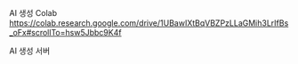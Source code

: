AI 생성 Colab
https://colab.research.google.com/drive/1UBawIXtBqVBZPzLLaGMih3LrIfBs_oFx#scrollTo=hsw5Jbbc9K4f

AI 생성 서버
